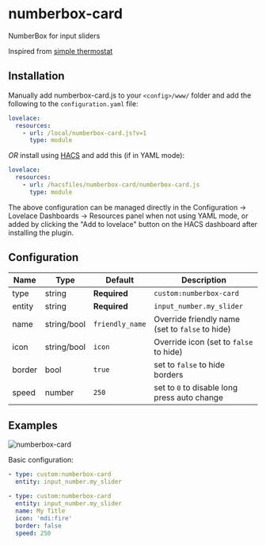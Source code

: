 # numberbox-card

NumberBox for input sliders

Inspired from [simple thermostat](https://github.com/nervetattoo/simple-thermostat)

## Installation

Manually add numberbox-card.js
to your `<config>/www/` folder and add the following to the `configuration.yaml` file:
```yaml
lovelace:
  resources:
    - url: /local/numberbox-card.js?v=1
      type: module
```

_OR_ install using [HACS](https://hacs.xyz/) and add this (if in YAML mode):
```yaml
lovelace:
  resources:
    - url: /hacsfiles/numberbox-card/numberbox-card.js
      type: module
```

The above configuration can be managed directly in the Configuration -> Lovelace Dashboards -> Resources panel when not using YAML mode,
or added by clicking the "Add to lovelace" button on the HACS dashboard after installing the plugin.


## Configuration

| Name | Type | Default | Description
| ---- | ---- | ------- | -----------
| type | string | **Required** | `custom:numberbox-card`
| entity | string | **Required** | `input_number.my_slider`
| name | string/bool | `friendly_name` | Override friendly name (set to `false` to hide)
| icon | string/bool | `icon` | Override icon (set to `false` to hide)
| border | bool | `true` | set to `false` to hide borders
| speed | number | `250` | set to `0` to disable long press auto change 
## Examples

![numberbox-card](https://github.com/htmltiger/numberbox-card/raw/main/example.png)

Basic configuration:
```yaml
- type: custom:numberbox-card
  entity: input_number.my_slider
```

```yaml
- type: custom:numberbox-card
  entity: input_number.my_slider
  name: My Title
  icon: 'mdi:fire'
  border: false
  speed: 250
```

